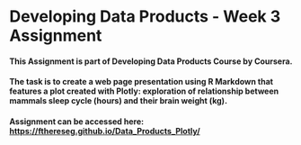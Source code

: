 # Developing Data Products - Week 3 Assignment

#### This Assignment is part of Developing Data Products Course by Coursera.

#### The task is to create a web page presentation using R Markdown that features a plot created with Plotly: exploration of relationship between mammals sleep cycle (hours) and their brain weight (kg). 

#### Assignment can be accessed here: https://fthereseg.github.io/Data_Products_Plotly/
